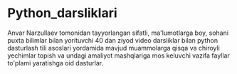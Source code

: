 # Python_darsliklari
Anvar Narzullaev tomonidan tayyorlangan sifatli, ma'lumotlarga boy, sohani puxta bilimlar bilan yorituvchi 40 dan ziyod video darsliklar bilan python dasturlash tili asoslari yordamida mavjud muammolarga qisqa va chiroyli yechimlar topish va undagi amaliyot mashqlariga mos keluvchi vazifa fayllar to'plami yaratishga oid dasturlar.
